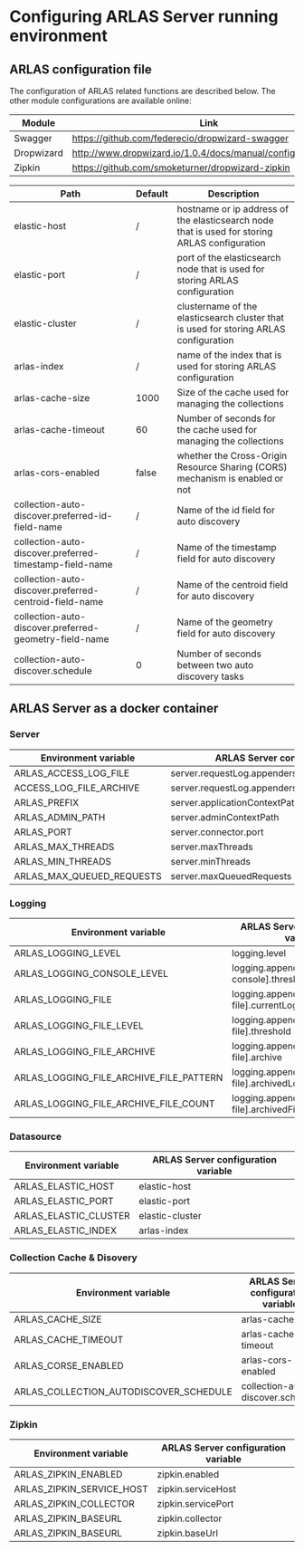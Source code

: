 # Configuring ARLAS Server running environment

## ARLAS configuration file

The configuration of ARLAS related functions are described below. The other  module configurations are available online:

| Module | Link |
| --- | --- |
| Swagger | https://github.com/federecio/dropwizard-swagger |
| Dropwizard | http://www.dropwizard.io/1.0.4/docs/manual/configuration.html |
| Zipkin | https://github.com/smoketurner/dropwizard-zipkin |

| Path | Default | Description |
| --- | --- | --- |
| elastic-host | / | hostname or ip address of the elasticsearch node that is used for storing ARLAS configuration |
| elastic-port | / | port of the elasticsearch node that is used for storing ARLAS configuration  |
| elastic-cluster | / | clustername of the elasticsearch cluster that is used for storing ARLAS configuration |
| arlas-index | / | name of the index that is used for storing ARLAS configuration |
| arlas-cache-size | 1000 | Size of the cache used for managing the collections  |
| arlas-cache-timeout | 60 | Number of seconds for the cache used for managing the collections |
| arlas-cors-enabled | false | whether the Cross-Origin Resource Sharing (CORS) mechanism is enabled or not |
| collection-auto-discover.preferred-id-field-name | / | Name of the id field for auto discovery |
| collection-auto-discover.preferred-timestamp-field-name | / |  Name of the timestamp field for auto discovery |
| collection-auto-discover.preferred-centroid-field-name | / |  Name of the centroid field for auto discovery |
| collection-auto-discover.preferred-geometry-field-name | / |  Name of the geometry field for auto discovery |
| collection-auto-discover.schedule | 0 |  Number of seconds between two auto discovery tasks |

## ARLAS Server as a docker container

### Server

| Environment variable | ARLAS Server configuration variable |
| --- | --- |
| ARLAS_ACCESS_LOG_FILE | server.requestLog.appenders.currentLogFilename |
| ACCESS_LOG_FILE_ARCHIVE | server.requestLog.appenders.archivedLogFilenamePattern |
| ARLAS_PREFIX | server.applicationContextPath |
| ARLAS_ADMIN_PATH | server.adminContextPath |
| ARLAS_PORT | server.connector.port |
| ARLAS_MAX_THREADS | server.maxThreads |
| ARLAS_MIN_THREADS | server.minThreads |
| ARLAS_MAX_QUEUED_REQUESTS | server.maxQueuedRequests |

### Logging

| Environment variable | ARLAS Server configuration variable |
| --- | --- |
| ARLAS_LOGGING_LEVEL | logging.level |
| ARLAS_LOGGING_CONSOLE_LEVEL | logging.appenders[type: console].threshold |
| ARLAS_LOGGING_FILE | logging.appenders[type: file].currentLogFilename |
| ARLAS_LOGGING_FILE_LEVEL | logging.appenders[type: file].threshold |
| ARLAS_LOGGING_FILE_ARCHIVE | logging.appenders[type: file].archive |
| ARLAS_LOGGING_FILE_ARCHIVE_FILE_PATTERN | logging.appenders[type: file].archivedLogFilenamePattern |
| ARLAS_LOGGING_FILE_ARCHIVE_FILE_COUNT |logging.appenders[type: file].archivedFileCount  |

### Datasource

| Environment variable | ARLAS Server configuration variable |
| --- | --- |
| ARLAS_ELASTIC_HOST | elastic-host |
| ARLAS_ELASTIC_PORT | elastic-port |
| ARLAS_ELASTIC_CLUSTER | elastic-cluster |
| ARLAS_ELASTIC_INDEX | arlas-index |

### Collection Cache & Disovery

| Environment variable | ARLAS Server configuration variable |
| --- | --- |
| ARLAS_CACHE_SIZE | arlas-cache-size |
| ARLAS_CACHE_TIMEOUT | arlas-cache-timeout |
| ARLAS_CORSE_ENABLED | arlas-cors-enabled |
| ARLAS_COLLECTION_AUTODISCOVER_SCHEDULE | collection-auto-discover.schedule |

### Zipkin

| Environment variable | ARLAS Server configuration variable |
| --- | --- |
| ARLAS_ZIPKIN_ENABLED | zipkin.enabled |
| ARLAS_ZIPKIN_SERVICE_HOST | zipkin.serviceHost |
| ARLAS_ZIPKIN_COLLECTOR | zipkin.servicePort |
| ARLAS_ZIPKIN_BASEURL | zipkin.collector |
| ARLAS_ZIPKIN_BASEURL | zipkin.baseUrl |
